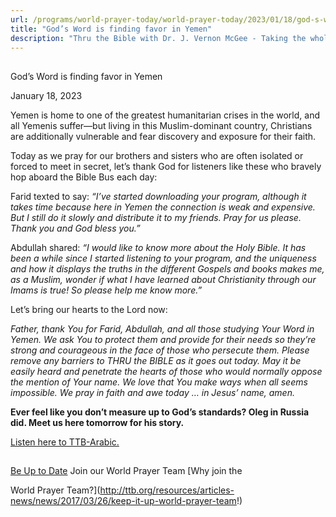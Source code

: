 ```yaml
---
url: /programs/world-prayer-today/world-prayer-today/2023/01/18/god-s-word-is-finding-favor-in-yemen
title: "God’s Word is finding favor in Yemen"
description: "Thru the Bible with Dr. J. Vernon McGee - Taking the whole Word to the whole world"
---
```







## 
 God’s Word is finding favor in Yemen


January 18, 2023




Yemen is home to one of the greatest humanitarian crises in the world, and all Yemenis suffer—but living in this Muslim-dominant country, Christians are additionally vulnerable and fear discovery and exposure for their faith.

Today as we pray for our brothers and sisters who are often isolated or forced to meet in secret, let’s thank God for listeners like these who bravely hop aboard the Bible Bus each day:

Farid texted to say: *“I’ve started downloading your program, although it takes time because here in Yemen the connection is weak and expensive. But I still do it slowly and distribute it to my friends. Pray for us please. Thank you and God bless you.”*

Abdullah shared: *“I would like to know more about the Holy Bible. It has been a while since I started listening to your program, and the uniqueness and how it displays the truths in the different Gospels and books makes me, as a Muslim, wonder if what I have learned about Christianity through our Imams is true! So please help me know more.”*

Let’s bring our hearts to the Lord now:

*Father, thank You for Farid, Abdullah, and all those studying Your Word in Yemen. We ask You to protect them and provide for their needs so they’re strong and courageous in the face of those who persecute them. Please remove any barriers to THRU the BIBLE as it goes out today. May it be easily heard and penetrate the hearts of those who would normally oppose the mention of Your name. We love that You make ways when all seems impossible. We pray in faith and awe today … in Jesus’ name, amen.*

**Ever feel like you don’t measure up to God’s standards? Oleg in Russia did. Meet us here tomorrow for his story.**

[Listen here to TTB-Arabic.](https://ttb.twr.org/home/day,0416/language,ARB)







## 




[Be Up to Date](http://feeds.feedburner.com/WorldPrayerToday "World Prayer Today RSS Feed")
Join our World Prayer Team
[Why join the  

World Prayer Team?](http://ttb.org/resources/articles-news/news/2017/03/26/keep-it-up-world-prayer-team!)





